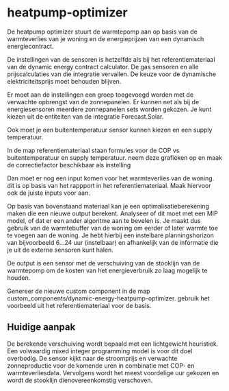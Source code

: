 # heatpump-optimizer

De heatpump optimizer stuurt de warmtepomp aan op basis van de warmteverlies van je woning en de energieprijzen van een dynamisch energiecontract. 

De instellingen van de sensoren is hetzelfde als bij het referentiemateriaal van de dynamic energy contract calculator. De gas sensoren en alle prijscalculaties van die integratie vervallen. De keuze voor de dynamische elektriciteitsprijs moet behouden blijven.

Er moet aan de instellingen een groep toegevoegd worden met de verwachte opbrengst van de zonnepanelen. Er kunnen net als bij de energiesensoren meerdere zonnepanelen sets worden gekozen. Je kunt kiezen uit de entiteiten van de integratie Forecast.Solar.

Ook moet je een buitentemperatuur sensor kunnen kiezen en een supply temperatuur.

In de map referentiemateriaal staan formules voor de COP vs buitentemperatuur en supply temperatuur. neem deze grafieken op en maak de correctiefactor beschikbaar als instelling

Dan moet er nog een input komen voor het warmteverlies van de woning. dit is op basis van het rappport in het referentiemateriaal. Maak hiervoor ook de juiste inputs voor aan.

Op basis van bovenstaand materiaal kan je een optimalisatieberekening maken die een nieuwe output berekent. Analyseer of dit moet met een MIP model, of dat er een ander algoritme aan te bevelen is. Je maakt dus gebruik van de warmtebuffer van de woning om eerder of later warmte toe te voegen aan de woning. Je hebt hierbij een instelbare planningshorizon van bijvoorbeeld 6...24 uur (instelbaar) en afhankelijk van de informatie die je uit de externe sensoren kunt halen.


De output is een sensor met de verschuiving van de stooklijn van de warmtepomp om de kosten van het energieverbruik zo laag mogelijk te houden.

Genereer de nieuwe custom component in de map custom_components/dynamic-energy-heatpump-optimizer. gebruik het voorbeeld uit het referentiemateriaal voor de basis.

## Huidige aanpak

De berekende verschuiving wordt bepaald met een lichtgewicht heuristiek. Een
volwaardig mixed integer programming model is voor dit doel overbodig. De
sensor kijkt naar de stroomprijs en verwachte zonneproductie voor de komende
uren in combinatie met COP- en warmteverliesdata. Vervolgens wordt het meest
voordelige uur gekozen en wordt de stooklijn dienovereenkomstig verschoven.